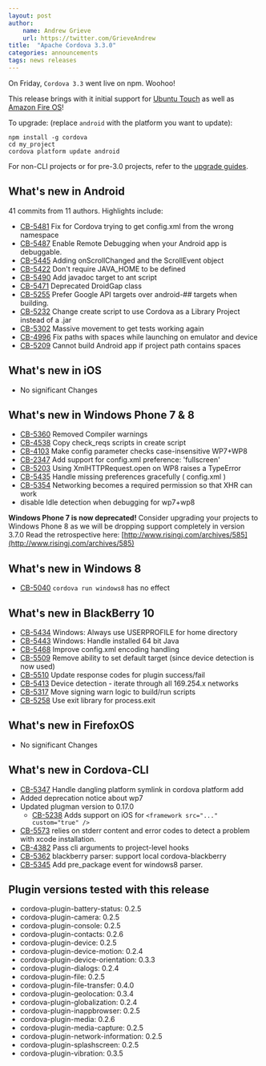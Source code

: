 ```yaml
---
layout: post
author:
    name: Andrew Grieve
    url: https://twitter.com/GrieveAndrew
title:  "Apache Cordova 3.3.0"
categories: announcements
tags: news releases
---
```


On Friday, `Cordova 3.3` went live on npm. Woohoo!

This release brings with it initial support for [Ubuntu Touch](http://cordova.apache.org/docs/en/3.3.0/guide_platforms_ubuntu_index.md.html)
 as well as [Amazon Fire OS](http://cordova.apache.org/docs/en/3.3.0/guide_platforms_amazonfireos_index.md.html)!

To upgrade: (replace `android` with the platform you want to update):

    npm install -g cordova
    cd my_project
    cordova platform update android

For non-CLI projects or for pre-3.0 projects, refer to the [upgrade guides](http://cordova.apache.org/docs/en/3.3.0/guide_platforms_index.md.html).

<!--more-->

## What's new in Android

41 commits from 11 authors. Highlights include:

* [CB-5481](https://issues.apache.org/jira/browse/CB-5481) Fix for Cordova trying to get config.xml from the wrong namespace
* [CB-5487](https://issues.apache.org/jira/browse/CB-5487) Enable Remote Debugging when your Android app is debuggable.
* [CB-5445](https://issues.apache.org/jira/browse/CB-5445) Adding onScrollChanged and the ScrollEvent object
* [CB-5422](https://issues.apache.org/jira/browse/CB-5422) Don't require JAVA_HOME to be defined
* [CB-5490](https://issues.apache.org/jira/browse/CB-5490) Add javadoc target to ant script
* [CB-5471](https://issues.apache.org/jira/browse/CB-5471) Deprecated DroidGap class
* [CB-5255](https://issues.apache.org/jira/browse/CB-5255) Prefer Google API targets over android-## targets when building.
* [CB-5232](https://issues.apache.org/jira/browse/CB-5232) Change create script to use Cordova as a Library Project instead of a .jar
* [CB-5302](https://issues.apache.org/jira/browse/CB-5302) Massive movement to get tests working again
* [CB-4996](https://issues.apache.org/jira/browse/CB-4996) Fix paths with spaces while launching on emulator and device
* [CB-5209](https://issues.apache.org/jira/browse/CB-5209) Cannot build Android app if project path contains spaces

## What's new in iOS

* No significant Changes

## What's new in Windows Phone 7 & 8

* [CB-5360](https://issues.apache.org/jira/browse/CB-5360) Removed Compiler warnings
* [CB-4538](https://issues.apache.org/jira/browse/CB-4538) Copy check_reqs scripts in create script
* [CB-4103](https://issues.apache.org/jira/browse/CB-4103) Make config parameter checks case-insensitive WP7+WP8
* [CB-2347](https://issues.apache.org/jira/browse/CB-2347) Add support for config.xml preference: 'fullscreen'
* [CB-5203](https://issues.apache.org/jira/browse/CB-5203) Using XmlHTTPRequest.open on WP8 raises a TypeError
* [CB-5435](https://issues.apache.org/jira/browse/CB-5435) Handle missing preferences gracefully ( config.xml )
* [CB-5354](https://issues.apache.org/jira/browse/CB-5354) Networking becomes a required permission so that XHR can work
* disable Idle detection when debugging for wp7+wp8

**Windows Phone 7 is now deprecated!**  Consider upgrading your projects to
Windows Phone 8 as we will be dropping support completely in version 3.7.0
Read the retrospective here: [http://www.risingj.com/archives/585](http://www.risingj.com/archives/585)

## What's new in Windows 8

* [CB-5040](https://issues.apache.org/jira/browse/CB-5040) `cordova run windows8` has no effect

## What's new in BlackBerry 10

* [CB-5434](https://issues.apache.org/jira/browse/CB-5434) Windows: Always use USERPROFILE for home directory
* [CB-5443](https://issues.apache.org/jira/browse/CB-5443) Windows: Handle installed 64 bit Java
* [CB-5468](https://issues.apache.org/jira/browse/CB-5468) Improve config.xml encoding handling
* [CB-5509](https://issues.apache.org/jira/browse/CB-5509) Remove ability to set default target (since device detection is now used)
* [CB-5510](https://issues.apache.org/jira/browse/CB-5510) Update response codes for plugin success/fail
* [CB-5413](https://issues.apache.org/jira/browse/CB-5413) Device detection - iterate through all 169.254.x networks
* [CB-5317](https://issues.apache.org/jira/browse/CB-5317) Move signing warn logic to build/run scripts
* [CB-5258](https://issues.apache.org/jira/browse/CB-5258) Use exit library for process.exit

## What's new in FirefoxOS

* No significant Changes

## What's new in Cordova-CLI

* [CB-5347](https://issues.apache.org/jira/browse/CB-5347) Handle dangling platform symlink in cordova platform add
* Added deprecation notice about wp7
* Updated plugman version to 0.17.0
  * [CB-5238](https://issues.apache.org/jira/browse/CB-5238) Adds support on iOS for `<framework src="..." custom="true" />`
* [CB-5573](https://issues.apache.org/jira/browse/CB-5573) relies on stderr content and error codes to detect a problem with xcode installation.
* [CB-4382](https://issues.apache.org/jira/browse/CB-4382) Pass cli arguments to project-level hooks
* [CB-5362](https://issues.apache.org/jira/browse/CB-5362) blackberry parser: support local cordova-blackberry
* [CB-5345](https://issues.apache.org/jira/browse/CB-5345) Add pre_package event for windows8 parser.

## Plugin versions tested with this release

* cordova-plugin-battery-status: 0.2.5
* cordova-plugin-camera: 0.2.5
* cordova-plugin-console: 0.2.5
* cordova-plugin-contacts: 0.2.6
* cordova-plugin-device: 0.2.5
* cordova-plugin-device-motion: 0.2.4
* cordova-plugin-device-orientation: 0.3.3
* cordova-plugin-dialogs: 0.2.4
* cordova-plugin-file: 0.2.5
* cordova-plugin-file-transfer: 0.4.0
* cordova-plugin-geolocation: 0.3.4
* cordova-plugin-globalization: 0.2.4
* cordova-plugin-inappbrowser: 0.2.5
* cordova-plugin-media: 0.2.6
* cordova-plugin-media-capture: 0.2.5
* cordova-plugin-network-information: 0.2.5
* cordova-plugin-splashscreen: 0.2.5
* cordova-plugin-vibration: 0.3.5
